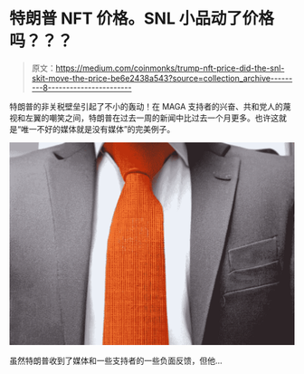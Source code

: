 # 特朗普 NFT 价格。SNL 小品动了价格吗？？？

> 原文：<https://medium.com/coinmonks/trump-nft-price-did-the-snl-skit-move-the-price-be6e2438a543?source=collection_archive---------8----------------------->

特朗普的非关税壁垒引起了不小的轰动！在 MAGA 支持者的兴奋、共和党人的蔑视和左翼的嘲笑之间，特朗普在过去一周的新闻中比过去一个月更多。也许这就是“唯一不好的媒体就是没有媒体”的完美例子。

![](img/bf95b4b835eac0ae5eb760ba8c9f4ca7.png)

虽然特朗普收到了媒体和一些支持者的一些负面反馈，但他…